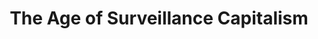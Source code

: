 ---
title: "The Age of Surveillance Capitalism"
authors:
    - "Shoshana Zuboff"
type: "book"
categories: 
    - "economy"
    - "politics"
link: "https://profilebooks.com/the-age-of-surveillance-capitalism.html"
---